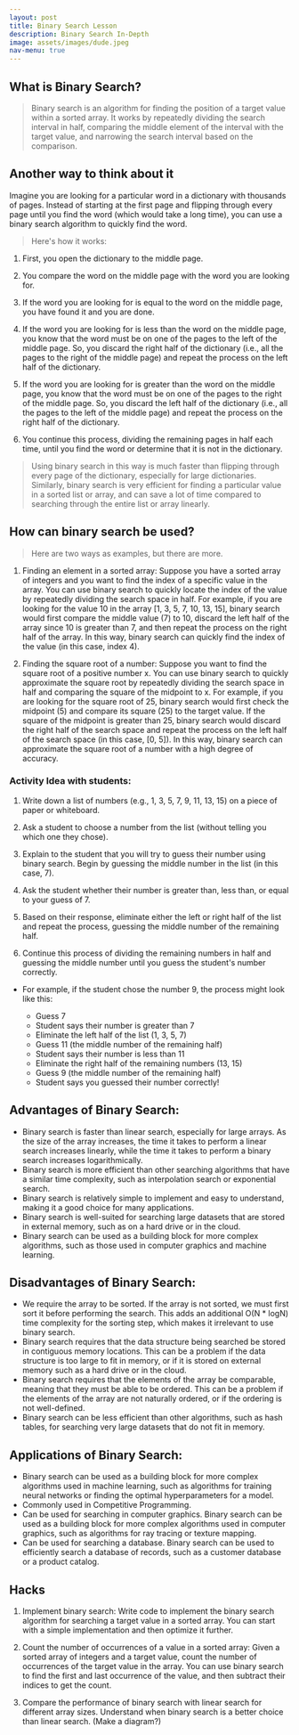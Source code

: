```yaml
---
layout: post
title: Binary Search Lesson
description: Binary Search In-Depth
image: assets/images/dude.jpeg
nav-menu: true
---
```


## What is Binary Search?
> Binary search is an algorithm for finding the position of a target value within a sorted array. It works by repeatedly dividing the search interval in half, comparing the middle element of the interval with the target value, and narrowing the search interval based on the comparison.

## Another way to think about it

Imagine you are looking for a particular word in a dictionary with thousands of pages. Instead of starting at the first page and flipping through every page until you find the word (which would take a long time), you can use a binary search algorithm to quickly find the word.

> Here's how it works:

1. First, you open the dictionary to the middle page.

2. You compare the word on the middle page with the word you are looking for.

3. If the word you are looking for is equal to the word on the middle page, you have found it and you are done.

4. If the word you are looking for is less than the word on the middle page, you know that the word must be on one of the pages to the left of the middle page. So, you discard the right half of the dictionary (i.e., all the pages to the right of the middle page) and repeat the process on the left half of the dictionary.

5. If the word you are looking for is greater than the word on the middle page, you know that the word must be on one of the pages to the right of the middle page. So, you discard the left half of the dictionary (i.e., all the pages to the left of the middle page) and repeat the process on the right half of the dictionary.

6. You continue this process, dividing the remaining pages in half each time, until you find the word or determine that it is not in the dictionary.

> Using binary search in this way is much faster than flipping through every page of the dictionary, especially for large dictionaries. Similarly, binary search is very efficient for finding a particular value in a sorted list or array, and can save a lot of time compared to searching through the entire list or array linearly.

## How can binary search be used?

> Here are two ways as examples, but there are more.

1. Finding an element in a sorted array: Suppose you have a sorted array of integers and you want to find the index of a specific value in the array. You can use binary search to quickly locate the index of the value by repeatedly dividing the search space in half. For example, if you are looking for the value 10 in the array [1, 3, 5, 7, 10, 13, 15], binary search would first compare the middle value (7) to 10, discard the left half of the array since 10 is greater than 7, and then repeat the process on the right half of the array. In this way, binary search can quickly find the index of the value (in this case, index 4).

2. Finding the square root of a number: Suppose you want to find the square root of a positive number x. You can use binary search to quickly approximate the square root by repeatedly dividing the search space in half and comparing the square of the midpoint to x. For example, if you are looking for the square root of 25, binary search would first check the midpoint (5) and compare its square (25) to the target value. If the square of the midpoint is greater than 25, binary search would discard the right half of the search space and repeat the process on the left half of the search space (in this case, [0, 5]). In this way, binary search can approximate the square root of a number with a high degree of accuracy.


### Activity Idea with students:

1. Write down a list of numbers (e.g., 1, 3, 5, 7, 9, 11, 13, 15) on a piece of paper or whiteboard.

2. Ask a student to choose a number from the list (without telling you which one they chose).

3. Explain to the student that you will try to guess their number using binary search. Begin by guessing the middle number in the list (in this case, 7).

4. Ask the student whether their number is greater than, less than, or equal to your guess of 7.

5. Based on their response, eliminate either the left or right half of the list and repeat the process, guessing the middle number of the remaining half.

6. Continue this process of dividing the remaining numbers in half and guessing the middle number until you guess the student's number correctly.

- For example, if the student chose the number 9, the process might look like this:

    - Guess 7
    - Student says their number is greater than 7
    - Eliminate the left half of the list (1, 3, 5, 7)
    - Guess 11 (the middle number of the remaining half)
    - Student says their number is less than 11
    - Eliminate the right half of the remaining numbers (13, 15)
    - Guess 9 (the middle number of the remaining half)
    - Student says you guessed their number correctly!

## Advantages of Binary Search:
- Binary search is faster than linear search, especially for large arrays. As the size of the array increases, the time it takes to perform a linear search increases linearly, while the time it takes to perform a binary search increases logarithmically.
- Binary search is more efficient than other searching algorithms that have a similar time complexity, such as interpolation search or exponential search.
- Binary search is relatively simple to implement and easy to understand, making it a good choice for many applications.
- Binary search is well-suited for searching large datasets that are stored in external memory, such as on a hard drive or in the cloud.
- Binary search can be used as a building block for more complex algorithms, such as those used in computer graphics and machine learning.

## Disadvantages of Binary Search:
- We require the array to be sorted. If the array is not sorted, we must first sort it before performing the search. This adds an additional O(N * logN) time complexity for the sorting step, which makes it irrelevant to use binary search.
- Binary search requires that the data structure being searched be stored in contiguous memory locations. This can be a problem if the data structure is too large to fit in memory, or if it is stored on external memory such as a hard drive or in the cloud.
- Binary search requires that the elements of the array be comparable, meaning that they must be able to be ordered. This can be a problem if the elements of the array are not naturally ordered, or if the ordering is not well-defined.
- Binary search can be less efficient than other algorithms, such as hash tables, for searching very large datasets that do not fit in memory.

## Applications of Binary Search:
- Binary search can be used as a building block for more complex algorithms used in machine learning, such as algorithms for training neural networks or finding the optimal hyperparameters for a model.
- Commonly used in Competitive Programming.
- Can be used for searching in computer graphics. Binary search can be used as a building block for more complex algorithms used in computer graphics, such as algorithms for ray tracing or texture mapping.
- Can be used for searching a database. Binary search can be used to efficiently search a database of records, such as a customer database or a product catalog.

    
    
## Hacks

1. Implement binary search: Write code to implement the binary search algorithm for searching a target value in a sorted array. You can start with a simple implementation and then optimize it further.

2. Count the number of occurrences of a value in a sorted array: Given a sorted array of integers and a target value, count the number of occurrences of the target value in the array. You can use binary search to find the first and last occurrence of the value, and then subtract their indices to get the count.

3. Compare the performance of binary search with linear search for different array sizes. Understand when binary search is a better choice than linear search. (Make a diagram?)















